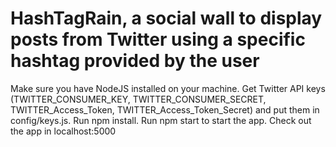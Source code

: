 # HashTagRain, a social wall to display posts from Twitter using a specific hashtag provided by the user
Make sure you have NodeJS installed on your machine.
Get Twitter API keys (TWITTER_CONSUMER_KEY, TWITTER_CONSUMER_SECRET, TWITTER_Access_Token, TWITTER_Access_Token_Secret) and put them in config/keys.js.
Run npm install.
Run npm start to start the app.
Check out the app in localhost:5000
